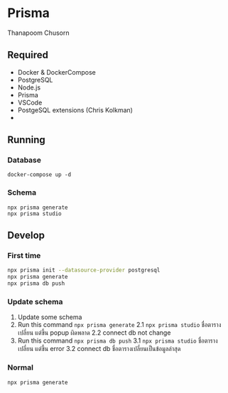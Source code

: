 # Prisma

Thanapoom Chusorn

## Required
- Docker & DockerCompose
- PostgreSQL
- Node.js
- Prisma
- VSCode
- PostgeSQL extensions (Chris Kolkman)
-

## Running
### Database
```
docker-compose up -d
```
### Schema
```
npx prisma generate
npx prisma studio
```

## Develop
### First time
```bash
npx prisma init --datasource-provider postgresql
npx prisma generate
npx prisma db push
```

### Update schema
1. Update some schema
2. Run this command `npx prisma generate`
    2.1 `npx prisma studio` ชื่อตารางเปลี่ยน แต่ขึ้น popup ผิดพลาด
    2.2 connect db not change 
3. Run this command `npx prisma db push`
    3.1 `npx prisma studio` ชื่อตารางเปลี่ยน แต่ขึ้น error
    3.2 connect db ชื่อตารางเปลี่ยนเป็นข้อมูลล่าสุด

### Normal
```bash
npx prisma generate
```
